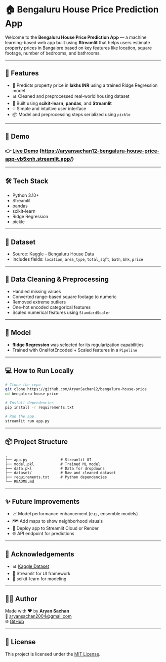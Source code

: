 # 🏠 Bengaluru House Price Prediction App

Welcome to the **Bengaluru House Price Prediction App** — a machine learning-based web app built using **Streamlit** that helps users estimate property prices in Bangalore based on key features like location, square footage, number of bedrooms, and bathrooms.

---

## 📌 Features

- 🔮 Predicts property price in **lakhs INR** using a trained Ridge Regression model
- 📊 Cleaned and preprocessed real-world housing dataset
- 🧠 Built using **scikit-learn**, **pandas**, and **Streamlit**
- 💡 Simple and intuitive user interface
- 📦 Model and preprocessing steps serialized using `pickle`

---

## 🚀 Demo

### 👉 [Live Demo](#) (https://aryansachan12-bengaluru-house-price-app-vb5xnh.streamlit.app/)

---

## 🛠️ Tech Stack

- Python 3.10+
- Streamlit
- pandas
- scikit-learn
- Ridge Regression
- pickle

---

## 📁 Dataset

- Source: Kaggle – Bengaluru House Data
- Includes fields: `location`, `area_type`, `total_sqft`, `bath`, `bhk`, `price`

---

## 🧹 Data Cleaning & Preprocessing

- Handled missing values
- Converted range-based square footage to numeric
- Removed extreme outliers
- One-hot encoded categorical features
- Scaled numerical features using `StandardScaler`

---

## 🧠 Model

- **Ridge Regression** was selected for its regularization capabilities
- Trained with OneHotEncoded + Scaled features in a `Pipeline`

---

## 💻 How to Run Locally

```bash
# Clone the repo
git clone https://github.com/AryanSachan12/bengaluru-house-price
cd bengaluru-house-price

# Install dependencies
pip install -r requirements.txt

# Run the app
streamlit run app.py
```

---

## 📦 Project Structure

```
.
├── app.py               # Streamlit UI
├── model.pkl            # Trained ML model
├── data.pkl             # Data for dropdowns
├── dataset/             # Raw and cleaned dataset
├── requirements.txt     # Python dependencies
└── README.md
```

---

## ✨ Future Improvements

- 📈 Model performance enhancement (e.g., ensemble models)
- 🗺️ Add maps to show neighborhood visuals
- 💾 Deploy app to Streamlit Cloud or Render
- 🌐 API endpoint for predictions

---

## 🙌 Acknowledgements

- 📊 [Kaggle Dataset](https://www.kaggle.com/datasets/amitabhajoy/bengaluru-house-price-data)
- 🧰 Streamlit for UI framework
- 🤖 scikit-learn for modeling

---

## 🧑‍💻 Author

Made with ❤️ by **Aryan Sachan**  
📧 aryansachan2004@gmail.com  
🌐 [GitHub](https://github.com/AryanSachan12)

---

## 📄 License

This project is licensed under the [MIT License](LICENSE).
